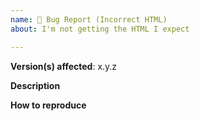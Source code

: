 ```yaml
---
name: 📃 Bug Report (Incorrect HTML)
about: I'm not getting the HTML I expect

---
```


<!-- Before submitting an issue, please use https://babelmark.github.io/ to compare how your Markdown input renders in other parsers. If all the CommonMark ones (including this one) show the same results then it's probably not a bug -->

**Version(s) affected**: x.y.z

**Description**  
<!-- A clear and concise description of the problem. -->

**How to reproduce**  
<!-- Provide the Markdown input, your configuration, and/or installed extensions to help us reproduce the problem. -->

